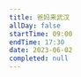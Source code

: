 ```yaml
---
title: 爸妈来武汉
allDay: false
startTime: 09:00
endTime: 17:30
date: 2023-06-02
completed: null
---
```

